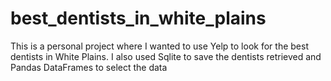 # best_dentists_in_white_plains
This is a personal project where I wanted to use Yelp to look for the best dentists in White Plains. I also used Sqlite to save the dentists retrieved and Pandas DataFrames to select the data
